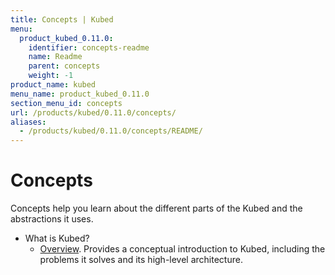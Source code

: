 ```yaml
---
title: Concepts | Kubed
menu:
  product_kubed_0.11.0:
    identifier: concepts-readme
    name: Readme
    parent: concepts
    weight: -1
product_name: kubed
menu_name: product_kubed_0.11.0
section_menu_id: concepts
url: /products/kubed/0.11.0/concepts/
aliases:
  - /products/kubed/0.11.0/concepts/README/
---
```


# Concepts

Concepts help you learn about the different parts of the Kubed and the abstractions it uses.

- What is Kubed?
  - [Overview](/docs/concepts/what-is-kubed/overview.md). Provides a conceptual introduction to Kubed, including the problems it solves and its high-level architecture.
